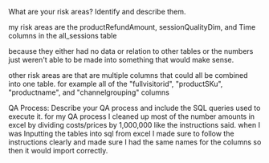 What are your risk areas? Identify and describe them.

my risk areas are the productRefundAmount, sessionQualityDim, and Time columns in the all_sessions table

because they either had no data or relation to other tables or the numbers just weren't able to be made
into something that would make sense. 

other risk areas are that are multiple columns that could all be combined into one table.
for example all of the "fullvisitorid", "productSKu", "productname", and "channelgrouping" columns





QA Process:
Describe your QA process and include the SQL queries used to execute it.
for my QA process I cleaned up most of the number amounts in excel by dividing costs/prices by 1,000,000 like the instructions
said. when I was Inputting the tables into sql from excel I made sure to follow the instructions clearly and made sure
I had the same names for the columns so then it would import correctly.

